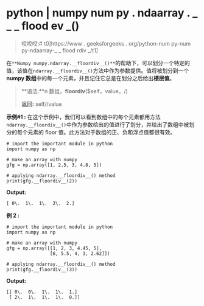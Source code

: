 # python | numpy num py . ndaarray . _ _ _ flood ev _()

> 哎哎哎:# t0]https://www . geeksforgeeks . org/python-num py-num py-ndaarray-_ _ flood rdiv _/t1]

在`**Numpy numpy.ndarray.__floordiv__()**`的帮助下，可以划分一个特定的值，该值在`ndarray.__floordiv__()`方法中作为参数提供。值将被划分到一个 **numpy 数组**中的每一个元素，并且记住它总是在划分之后给出**楼层值**。

> **语法:**n 数组。__floordiv__($self，value，/)
> 
> **返回:** self//value

**示例#1 :**
在这个示例中，我们可以看到数组中的每个元素都用方法`ndarray.__floordiv__()`中作为参数给出的值进行了划分，并给出了数组中被划分的每个元素的 floor 值。此方法对于数组的正、负和浮点值都很有效。

```
# import the important module in python
import numpy as np

# make an array with numpy
gfg = np.array([1, 2.5, 3, 4.8, 5])

# applying ndarray.__floordiv__() method
print(gfg.__floordiv__(2))
```

**Output:**

```
[ 0\.  1\.  1\.  2\.  2.]

```

**例 2 :**

```
# import the important module in python
import numpy as np

# make an array with numpy
gfg = np.array([[1, 2, 3, 4.45, 5],
                [6, 5.5, 4, 3, 2.62]])

# applying ndarray.__floordiv__() method
print(gfg.__floordiv__(3))
```

**Output:**

```
[[ 0\.  0\.  1\.  1\.  1.]
 [ 2\.  1\.  1\.  1\.  0.]]

```
